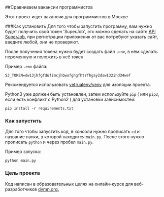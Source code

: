##Сравниваем вакансии программистов

Этот проект ищет вакансии для программистов в Москве

###Как установить
Для того чтобы запустить программу, вам нужно будет получить свой токен 'SuperJob', это можно сделать на сайте [API SuperJob](https://api.superjob.ru), при регистрации приложения от вас потребуют указать сайт, введите любой, они не проверяют. 

После получения токена нужно будет создать файл `.env`, в нём сделать переменную и положить в неё токен

Пример `.env` файла:
```
SJ_TOKEN=dw13jhfgfdufimcjhbwofghgfhtrfhgay2dsw132ihd34wef
```

Рекомендуется использовать [vetrualenv/venv](https://pypi.org/project/python-dotenv/0.9.1/) для изоляции проекта.

Python3 уже должен быть установлен,
затем используйте `pip` ( или `pip3`, если есть конфликт с Python2 ) для установки зависимостей:
```
pip install -r requirements.txt
```

### Как запустить 
Для того чтобы запустить код, в консоли нужно прописать `cd` и название папки, в которой находится `main.py`. После этого нужно прописать `python` и через пробел `main.py`.

Пример запуска:
```
python main.py
```

### Цель проекта
Код написан в образовательных целях на онлайн-курсе для веб-разработчиков [dvmn.org.](https://dvmn.org)

